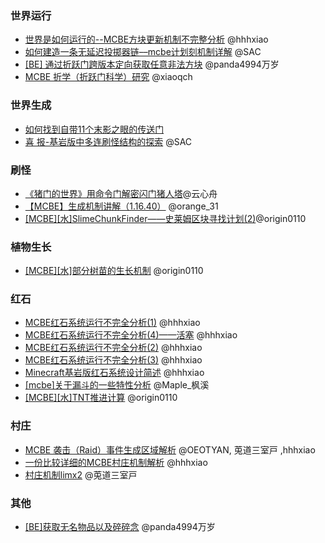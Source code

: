 ### 世界运行

- [世界是如何运行的--MCBE方块更新机制不完整分析](https://www.bilibili.com/read/cv6013612) @hhhxiao
- [如何建造一条无延迟投掷器链––mcbe计划刻机制详解](https://www.bilibili.com/read/cv15587328)  @SAC
- [[BE] 通过折跃门跨版本定向获取任意非法方块](https://www.bilibili.com/read/cv18560132) @panda4994万岁
- [MCBE 折学（折跃门科学）研究](https://www.bilibili.com/read/cv16696653) @xiaoqch

### 世界生成
- [如何找到自带11个末影之眼的传送门](https://docs.google.com/document/d/11xJoyOoc-G7PTWIEeMtnHiTDHaKxsUlfHTkCBTofg30/edit#)
- [喜 报-基岩版中多连刷怪结构的探索](https://www.bilibili.com/read/cv5434192) @SAC

### 刷怪
- [《猪门的世界》用命令门解密闪门猪人塔](https://www.bilibili.com/read/cv23890717)@云心舟
- [【MCBE】生成机制讲解（1.16.40）](https://www.bilibili.com/read/cv12809481) @orange_31
- [[MCBE][水]SlimeChunkFinder——史莱姆区块寻找计划(2)](https://www.bilibili.com/read/cv4643505)@origin0110

### 植物生长
 
- [[MCBE][水]部分树苗的生长机制](https://www.bilibili.com/read/cv4361187) @origin0110

### 红石
- [MCBE红石系统运行不完全分析(1)](https://www.bilibili.com/read/cv7581645) @hhhxiao
- [MCBE红石系统运行不完全分析(4)——活塞](https://www.bilibili.com/read/cv13617717)  @hhhxiao
- [MCBE红石系统运行不完全分析(2)](https://www.bilibili.com/read/cv7876046)  @hhhxiao
- [MCBE红石系统运行不完全分析(3)](https://www.bilibili.com/read/cv10907045)  @hhhxiao
- [Minecraft基岩版红石系统设计简述](https://www.bilibili.com/read/cv23851750)  @hhhxiao
- [[mcbe]关于漏斗的一些特性分析](https://www.bilibili.com/read/cv16438222) @Maple_枫溪
- [[MCBE][水]TNT推进计算](https://www.bilibili.com/read/cv6010181) @origin0110

### 村庄

- [MCBE 袭击（Raid）事件生成区域解析](https://www.bilibili.com/read/cv12005990) @OEOTYAN, 莵道三室戸 ,hhhxiao
- [一份比较详细的MCBE村庄机制解析](https://www.bilibili.com/read/cv5581369) @hhhxiao                      
- [村庄机制limx2](https://www.bilibili.com/read/cv7841838)   @莵道三室戸 

### 其他
- [ [BE]获取无名物品以及碎碎念](https://www.bilibili.com/read/cv16942297) @panda4994万岁
